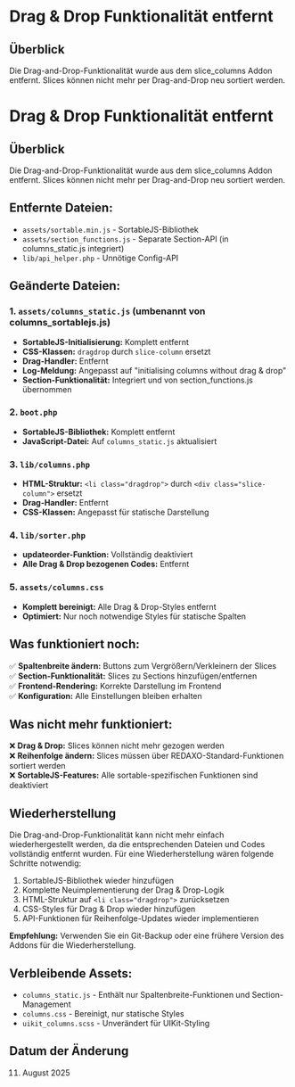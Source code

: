 # Drag & Drop Funktionalität entfernt

## Überblick
Die Drag-and-Drop-Funktionalität wurde aus dem slice_columns Addon entfernt. Slices können nicht mehr per Drag-and-Drop neu sortiert werden.

# Drag & Drop Funktionalität entfernt

## Überblick
Die Drag-and-Drop-Funktionalität wurde aus dem slice_columns Addon entfernt. Slices können nicht mehr per Drag-and-Drop neu sortiert werden.

## Entfernte Dateien:
- `assets/sortable.min.js` - SortableJS-Bibliothek
- `assets/section_functions.js` - Separate Section-API (in columns_static.js integriert)
- `lib/api_helper.php` - Unnötige Config-API

## Geänderte Dateien:

### 1. `assets/columns_static.js` (umbenannt von columns_sortablejs.js)
- **SortableJS-Initialisierung:** Komplett entfernt
- **CSS-Klassen:** `dragdrop` durch `slice-column` ersetzt
- **Drag-Handler:** Entfernt
- **Log-Meldung:** Angepasst auf "initialising columns without drag & drop"
- **Section-Funktionalität:** Integriert und von section_functions.js übernommen

### 2. `boot.php`
- **SortableJS-Bibliothek:** Komplett entfernt
- **JavaScript-Datei:** Auf `columns_static.js` aktualisiert

### 3. `lib/columns.php`
- **HTML-Struktur:** `<li class="dragdrop">` durch `<div class="slice-column">` ersetzt
- **Drag-Handler:** Entfernt
- **CSS-Klassen:** Angepasst für statische Darstellung

### 4. `lib/sorter.php`
- **updateorder-Funktion:** Vollständig deaktiviert
- **Alle Drag & Drop bezogenen Codes:** Entfernt

### 5. `assets/columns.css`
- **Komplett bereinigt:** Alle Drag & Drop-Styles entfernt
- **Optimiert:** Nur noch notwendige Styles für statische Spalten

## Was funktioniert noch:

✅ **Spaltenbreite ändern:** Buttons zum Vergrößern/Verkleinern der Slices  
✅ **Section-Funktionalität:** Slices zu Sections hinzufügen/entfernen  
✅ **Frontend-Rendering:** Korrekte Darstellung im Frontend  
✅ **Konfiguration:** Alle Einstellungen bleiben erhalten  

## Was nicht mehr funktioniert:

❌ **Drag & Drop:** Slices können nicht mehr gezogen werden  
❌ **Reihenfolge ändern:** Slices müssen über REDAXO-Standard-Funktionen sortiert werden  
❌ **SortableJS-Features:** Alle sortable-spezifischen Funktionen sind deaktiviert  

## Wiederherstellung

Die Drag-and-Drop-Funktionalität kann nicht mehr einfach wiederhergestellt werden, da die entsprechenden Dateien und Codes vollständig entfernt wurden. Für eine Wiederherstellung wären folgende Schritte notwendig:

1. SortableJS-Bibliothek wieder hinzufügen
2. Komplette Neuimplementierung der Drag & Drop-Logik
3. HTML-Struktur auf `<li class="dragdrop">` zurücksetzen
4. CSS-Styles für Drag & Drop wieder hinzufügen
5. API-Funktionen für Reihenfolge-Updates wieder implementieren

**Empfehlung:** Verwenden Sie ein Git-Backup oder eine frühere Version des Addons für die Wiederherstellung.

## Verbleibende Assets:
- `columns_static.js` - Enthält nur Spaltenbreite-Funktionen und Section-Management
- `columns.css` - Bereinigt, nur statische Styles
- `uikit_columns.scss` - Unverändert für UIKit-Styling

## Datum der Änderung
11. August 2025
